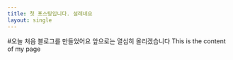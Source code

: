 ```yaml
---
title: 첫 포스팅입니다. 설레네요
layout: single
---
```


#오늘 처음 블로그를 만들었어요 앞으로는 열심히 올리겠습니다
This is the content of my page

